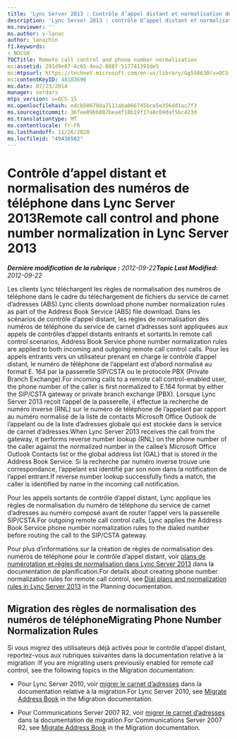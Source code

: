 ```yaml
---
title: 'Lync Server 2013 : Contrôle d’appel distant et normalisation des numéros de téléphone'
description: 'Lync Server 2013 : contrôle d’appel distant et normalisation de numéro de téléphone.'
ms.reviewer: ''
ms.author: v-lanac
author: lanachin
f1.keywords:
- NOCSH
TOCTitle: Remote call control and phone number normalization
ms:assetid: 291d9e87-4c65-4ea2-888f-517741391de5
ms:mtpsurl: https://technet.microsoft.com/en-us/library/Gg558630(v=OCS.15)
ms:contentKeyID: 48183696
ms.date: 07/23/2014
manager: serdars
mtps_version: v=OCS.15
ms.openlocfilehash: edcb50678da7111aba066745bce5e356dd1ac7f3
ms.sourcegitcommit: 36fee89bb887bea4f18b19f17a8c69daf5bc423d
ms.translationtype: MT
ms.contentlocale: fr-FR
ms.lasthandoff: 11/26/2020
ms.locfileid: "49436502"
---
```

# <a name="remote-call-control-and-phone-number-normalization-in-lync-server-2013"></a><span data-ttu-id="426d6-103">Contrôle d’appel distant et normalisation des numéros de téléphone dans Lync Server 2013</span><span class="sxs-lookup"><span data-stu-id="426d6-103">Remote call control and phone number normalization in Lync Server 2013</span></span>

<div data-xmlns="http://www.w3.org/1999/xhtml">

<div class="topic" data-xmlns="http://www.w3.org/1999/xhtml" data-msxsl="urn:schemas-microsoft-com:xslt" data-cs="https://msdn.microsoft.com/">

<div data-asp="https://msdn2.microsoft.com/asp">



</div>

<div id="mainSection">

<div id="mainBody"><span data-ttu-id="426d6-104">

<span> </span></span><span class="sxs-lookup"><span data-stu-id="426d6-104">

<span> </span></span></span>

<span data-ttu-id="426d6-105">_**Dernière modification de la rubrique :** 2012-09-22_</span><span class="sxs-lookup"><span data-stu-id="426d6-105">_**Topic Last Modified:** 2012-09-22_</span></span>

<span data-ttu-id="426d6-106">Les clients Lync téléchargent les règles de normalisation des numéros de téléphone dans le cadre du téléchargement de fichiers du service de carnet d’adresses (ABS).</span><span class="sxs-lookup"><span data-stu-id="426d6-106">Lync clients download phone number normalization rules as part of the Address Book Service (ABS) file download.</span></span> <span data-ttu-id="426d6-107">Dans les scénarios de contrôle d’appel distant, les règles de normalisation des numéros de téléphone du service de carnet d’adresses sont appliquées aux appels de contrôles d’appel distants entrants et sortants.</span><span class="sxs-lookup"><span data-stu-id="426d6-107">In remote call control scenarios, Address Book Service phone number normalization rules are applied to both incoming and outgoing remote call control calls.</span></span> <span data-ttu-id="426d6-108">Pour les appels entrants vers un utilisateur prenant en charge le contrôle d’appel distant, le numéro de téléphone de l’appelant est d’abord normalisé au format E. 164 par la passerelle SIP/CSTA ou le protocole PBX (Private Branch Exchange).</span><span class="sxs-lookup"><span data-stu-id="426d6-108">For incoming calls to a remote call control-enabled user, the phone number of the caller is first normalized to E.164 format by either the SIP/CSTA gateway or private branch exchange (PBX).</span></span> <span data-ttu-id="426d6-109">Lorsque Lync Server 2013 reçoit l’appel de la passerelle, il effectue la recherche de numéro inverse (RNL) sur le numéro de téléphone de l’appelant par rapport au numéro normalisé de la liste de contacts Microsoft Office Outlook de l’appelant ou de la liste d’adresses globale qui est stockée dans le service de carnet d’adresses.</span><span class="sxs-lookup"><span data-stu-id="426d6-109">When Lync Server 2013 receives the call from the gateway, it performs reverse number lookup (RNL) on the phone number of the caller against the normalized number in the callee’s Microsoft Office Outlook Contacts list or the global address list (GAL) that is stored in the Address Book Service.</span></span> <span data-ttu-id="426d6-110">Si la recherche par numéro inverse trouve une correspondance, l’appelant est identifié par son nom dans la notification de l’appel entrant.</span><span class="sxs-lookup"><span data-stu-id="426d6-110">If reverse number lookup successfully finds a match, the caller is identified by name in the incoming call notification.</span></span>

<span data-ttu-id="426d6-111">Pour les appels sortants de contrôle d’appel distant, Lync applique les règles de normalisation du numéro de téléphone du service de carnet d’adresses au numéro composé avant de router l’appel vers la passerelle SIP/CSTA.</span><span class="sxs-lookup"><span data-stu-id="426d6-111">For outgoing remote call control calls, Lync applies the Address Book Service phone number normalization rules to the dialed number before routing the call to the SIP/CSTA gateway.</span></span>

<span data-ttu-id="426d6-112">Pour plus d’informations sur la création de règles de normalisation des numéros de téléphone pour le contrôle d’appel distant, voir [plans de numérotation et règles de normalisation dans Lync Server 2013](lync-server-2013-dial-plans-and-normalization-rules.md) dans la documentation de planification.</span><span class="sxs-lookup"><span data-stu-id="426d6-112">For details about creating phone number normalization rules for remote call control, see [Dial plans and normalization rules in Lync Server 2013](lync-server-2013-dial-plans-and-normalization-rules.md) in the Planning documentation.</span></span>

<div>

## <a name="migrating-phone-number-normalization-rules"></a><span data-ttu-id="426d6-113">Migration des règles de normalisation des numéros de téléphone</span><span class="sxs-lookup"><span data-stu-id="426d6-113">Migrating Phone Number Normalization Rules</span></span>

<span data-ttu-id="426d6-114">Si vous migrez des utilisateurs déjà activés pour le contrôle d’appel distant, reportez-vous aux rubriques suivantes dans la documentation relative à la migration :</span><span class="sxs-lookup"><span data-stu-id="426d6-114">If you are migrating users previously enabled for remote call control, see the following topics in the Migration documentation:</span></span>

  - <span data-ttu-id="426d6-115">Pour Lync Server 2010, voir [migrer le carnet d’adresses](migrate-address-book.md) dans la documentation relative à la migration.</span><span class="sxs-lookup"><span data-stu-id="426d6-115">For Lync Server 2010, see [Migrate Address Book](migrate-address-book.md) in the Migration documentation.</span></span>

  - <span data-ttu-id="426d6-116">Pour Communications Server 2007 R2, voir [migrer le carnet d’adresses](migrate-address-book.md) dans la documentation de migration.</span><span class="sxs-lookup"><span data-stu-id="426d6-116">For Communications Server 2007 R2, see [Migrate Address Book](migrate-address-book.md) in the Migration documentation.</span></span>

<span data-ttu-id="426d6-117"></div>

</div>

<span> </span>

</div>

</div>

</span><span class="sxs-lookup"><span data-stu-id="426d6-117"></div>

</div>

<span> </span>

</div>

</div>

</span></span></div>

